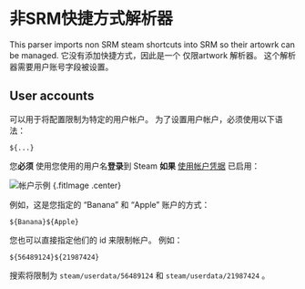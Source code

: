 # 非SRM快捷方式解析器

This parser imports non SRM steam shortcuts into SRM so their artowrk can be managed. 它没有添加快捷方式，因此是一个 仅限artwork 解析器。 这个解析器需要用户账号字段被设置。

## User accounts

可以用于将配置限制为特定的用户帐户。 为了设置用户帐户，必须使用以下语法：

```
${...}
```

您**必须** 使用您使用的用户名**登录**到 Steam **如果** [使用帐户凭据](#what-do-do-use-account-crederals-do) 已启用：

![帐户示例](../../../assets/images/user-account-example.png) {.fitImage .center}

例如，这是您指定的 “Banana” 和 “Apple” 账户的方式：

```
${Banana}${Apple}
```

您也可以直接指定他们的 id 来限制帐户。 例如：

```
${56489124}${21987424}
```

搜索将限制为 `steam/userdata/56489124` 和 `steam/userdata/21987424` 。
